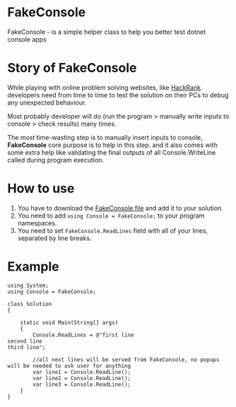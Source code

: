 # FakeConsole
FakeConsole - is a simple helper class to help you better test dotnet console apps


# Story of FakeConsole
While playing with online problem solving websites, like [HackRank](https://www.hackerrank.com/). developers need from time to time to test the solution on their PCs to debug any unexpected behaviour.

Most probably developer will do (run the program > manually write inputs to console > check results) many times.

The most time-wasting step is to manually insert inputs to console, **FakeConsole** core purpose is to help in this step. and it also comes with some extra help like validating the final outputs of all Console.WriteLine called during program execution.


# How to use
1. You have to download the [FakeConsole file](https://raw.githubusercontent.com/AhmedMozaly/FakeConsole/master/FakeConsole.cs) and add it to your solution.
2. You need to add `using Console = FakeConsole;` to your program namespaces. 
3. You need to set `FakeConsole.ReadLines` field with all of your lines, separated by line breaks.


# Example
```
using System;
using Console = FakeConsole;

class Solution
{
    
    static void Main(String[] args)
    {
        Console.ReadLines = @"first line
second line
third line";

        //all next lines will be served from FakeConsole, no popups will be needed to ask user for anything
        var line1 = Console.ReadLine();
        var line2 = Console.ReadLine();
        var line3 = Console.ReadLine();
    }
}
```
